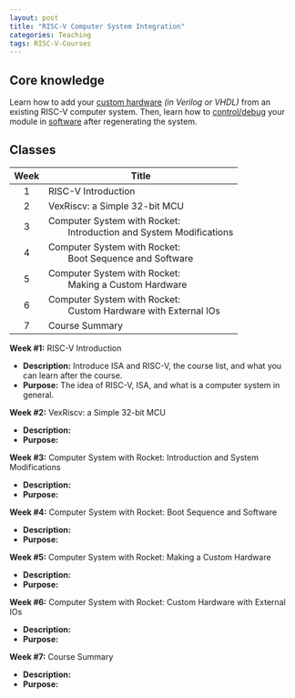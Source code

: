 ```yaml
---
layout: post
title: "RISC-V Computer System Integration"
categories: Teaching
tags: RISC-V-Courses
---
```


## Core knowledge

Learn how to add your <ins>custom hardware</ins> *(in Verilog or VHDL)* from an existing RISC-V computer system. Then, learn how to <ins>control/debug</ins> your module in <ins>software</ins> after regenerating the system.

## Classes

| Week | Title |
|:---:|---|
| 1 | RISC-V Introduction |
| 2 | VexRiscv: a Simple 32-bit MCU |
| 3 | Computer System with Rocket:<br>&nbsp;&nbsp;&nbsp;&nbsp;&nbsp;&nbsp;&nbsp;&nbsp;Introduction and System Modifications |
| 4 | Computer System with Rocket:<br>&nbsp;&nbsp;&nbsp;&nbsp;&nbsp;&nbsp;&nbsp;&nbsp;Boot Sequence and Software |
| 5 | Computer System with Rocket:<br>&nbsp;&nbsp;&nbsp;&nbsp;&nbsp;&nbsp;&nbsp;&nbsp;Making a Custom Hardware |
| 6 | Computer System with Rocket:<br>&nbsp;&nbsp;&nbsp;&nbsp;&nbsp;&nbsp;&nbsp;&nbsp;Custom Hardware with External IOs |
| 7 | Course Summary |

**Week #1:** RISC-V Introduction
- **Description:** Introduce ISA and RISC-V, the course list, and what you can learn after the course.
- **Purpose:** The idea of RISC-V, ISA, and what is a computer system in general.

**Week #2:** VexRiscv: a Simple 32-bit MCU
- **Description:**
- **Purpose:**

**Week #3:** Computer System with Rocket: Introduction and System Modifications
- **Description:**
- **Purpose:**

**Week #4:** Computer System with Rocket: Boot Sequence and Software
- **Description:**
- **Purpose:**

**Week #5:** Computer System with Rocket: Making a Custom Hardware
- **Description:**
- **Purpose:**

**Week #6:** Computer System with Rocket: Custom Hardware with External IOs
- **Description:**
- **Purpose:**

**Week #7:** Course Summary
- **Description:**
- **Purpose:**
